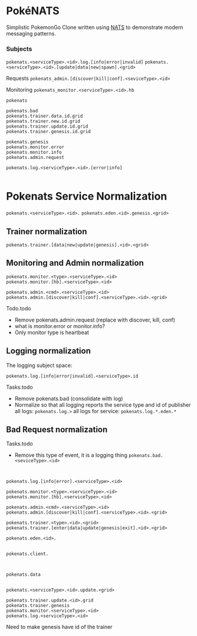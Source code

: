 # PokéNATS
Simplistic PokemonGo Clone written using [NATS](http://nats.io) to demonstrate modern messaging patterns.

### Subjects

`pokenats.<serviceType>.<id>.log.[info|error|invalid]`
`pokenats.<serviceType>.<id>.[update|data|new|spawn].<grid>`

Requests
`pokenats_admin.[discover|kill|conf].<seviceType>.<id>`

Monitoring
`pokenats_monitor.<serviceType>.<id>.hb`





```
pokenats

pokenats.bad
pokenats.trainer.data.id.grid
pokenats.trainer.new.id.grid
pokenats.trainer.update.id.grid
pokenats.trainer.genesis.id.grid

pokenats.genesis
pokenats.monitor.error
pokenats.monitor.info
pokenats.admin.request

pokenats.log.<serviceType>.<id>.[error|info]


```






# Pokenats Service Normalization
`pokenats.<serviceType>.<id>.`
`pokenats.eden.<id>.genesis.<grid>`

## Trainer normalization
`pokenats.trainer.[data|new|update|genesis].<id>.<grid>`

## Monitoring and Admin normalization
```
pokenats.monitor.<type>.<serviceType>.<id>
pokenats.monitor.[hb].<serviceType>.<id>

pokenats.admin.<cmd>.<serviceType>.<id>
pokenats.admin.[discover|kill|conf].<serviceType>.<id>.<grid>
```

Todo.todo
- Remove pokenats.admin.request (replace with discover, kill, conf)
- what is monitor.error or monitor.info?
- Only monitor type is heartbeat

## Logging normalization
The logging subject space:

`pokenats.log.[info|error|invalid].<serviceType>.id`

Tasks.todo
- Remove pokenats.bad (consolidate with log) 
- Normalize so that all logging reports the service type and id of publisher
all logs:
`pokenats.log.>`
all logs for service:
`pokenats.log.*.eden.*`


## Bad Request normalization
Tasks.todo
- Remove this type of event, it is a logging thing
`pokenats.bad.<seviceType>.<id>`



```


pokenats.log.[info|error].<serviceType>.<id>

pokenats.monitor.<type>.<serviceType>.<id>
pokenats.monitor.[hb].<serviceType>.<id>

pokenats.admin.<cmd>.<serviceType>.<id>
pokenats.admin.[discover|kill|conf].<serviceType>.<id>.<grid>

pokenats.trainer.<type>.<id>.<grid>
pokenats.trainer.[enter|data|update|genesis|exit].<id>.<grid>

pokenats.eden.<id>.


pokenats.client.



pokenats.data


pokenats.<serviceType>.<id>.update.<grid>

pokenats.trainer.update.<id>.grid
pokenats.trainer.genesis
pokenats.monitor.<serviceType>.<id>
pokenats.log.<serviceType>.<id>
```

Need to make genesis have id of the trainer